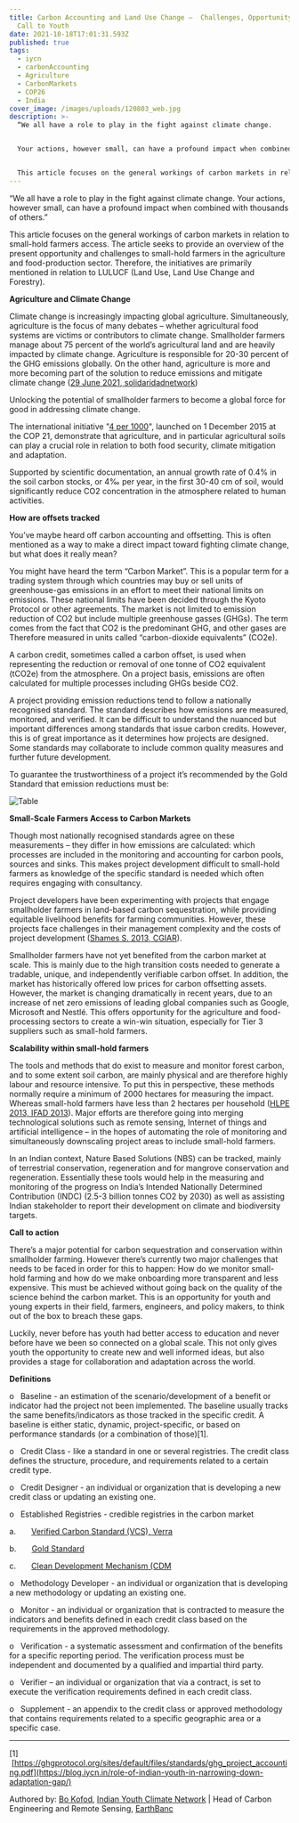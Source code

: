 ```yaml
---
title: Carbon Accounting and Land Use Change –  Challenges, Opportunity, and a
  Call to Youth
date: 2021-10-18T17:01:31.593Z
published: true
tags:
  - iycn
  - carbonAccounting
  - Agriculture
  - CarbonMarkets
  - COP26
  - India
cover_image: /images/uploads/120803_web.jpg
description: >-
  “We all have a role to play in the fight against climate change.


  Your actions, however small, can have a profound impact when combined with thousands of others.”


  This article focuses on the general workings of carbon markets in relation to small-hold farmers access. The article seeks to provide an overview of the present opportunity and challenges to small-hold farmers in the agriculture and food-production sector. Therefore, the initiatives are primarily mentioned in relation to LULUCF (Land Use, Land Use Change and Forestry).
---
```

“We all have a role to play in the fight against climate change. Your actions, however small, can have a profound impact when combined with thousands of others.”

This article focuses on the general workings of carbon markets in relation to small-hold farmers access. The article seeks to provide an overview of the present opportunity and challenges to small-hold farmers in the agriculture and food-production sector. Therefore, the initiatives are primarily mentioned in relation to LULUCF (Land Use, Land Use Change and Forestry).

**Agriculture and Climate Change**

Climate change is increasingly impacting global agriculture. Simultaneously, agriculture is the focus of many debates – whether agricultural food systems are victims or contributors to climate change. Smallholder farmers manage about 75 percent of the world’s agricultural land and are heavily impacted by climate change. Agriculture is responsible for 20-30 percent of the GHG emissions globally. On the other hand, agriculture is more and more becoming part of the solution to reduce emissions and mitigate climate change ([29 June 2021, solidaridadnetwork](https://www.solidaridadnetwork.org/news/solidaridad-and-rabobank-make-carbon-markets-work-for-smallholder-farmers/))

Unlocking the potential of smallholder farmers to become a global force for good in addressing climate change.

The international initiative "[4 per 1000](https://www.4p1000.org/)", launched on 1 December 2015 at the COP 21, demonstrate that agriculture, and in particular agricultural soils can play a crucial role in relation to both food security, climate mitigation and adaptation.

Supported by scientific documentation, an annual growth rate of 0.4% in the soil carbon stocks, or 4‰ per year, in the first 30-40 cm of soil, would significantly reduce CO2 concentration in the atmosphere related to human activities.

**How are offsets tracked**

You’ve maybe heard off carbon accounting and offsetting. This is often mentioned as a way to make a direct impact toward fighting climate change, but what does it really mean?

You might have heard the term “Carbon Market”. This is a popular term for a trading system through which countries may buy or sell units of greenhouse-gas emissions in an effort to meet their national limits on emissions. These national limits have been decided through the Kyoto Protocol or other agreements. The market is not limited to emission reduction of CO2 but include multiple greenhouse gasses (GHGs). The term comes from the fact that CO2 is the predominant GHG, and other gases are Therefore measured in units called “carbon-dioxide equivalents” (CO2e).

A carbon credit, sometimes called a carbon offset, is used when representing the reduction or removal of one tonne of CO2 equivalent (tCO2e) from the atmosphere. On a project basis, emissions are often calculated for multiple processes including GHGs beside CO2.

A project providing emission reductions tend to follow a nationally recognised standard. The standard describes how emissions are measured, monitored, and verified. It can be difficult to understand the nuanced but important differences among standards that issue carbon credits. However, this is of great importance as it determines how projects are designed. Some standards may collaborate to include common quality measures and further future development.

To guarantee the trustworthiness of a project it’s recommended by the Gold Standard that emission reductions must be:

![Table](/images/uploads/table.png "Source: Gold Standard (2020) “Guide – Carbon offsetting”")

**Small-Scale Farmers Access to Carbon Markets**

Though most nationally recognised standards agree on these measurements – they differ in how emissions are calculated: which processes are included in the monitoring and accounting for carbon pools, sources and sinks. This makes project development difficult to small-hold farmers as knowledge of the specific standard is needed which often requires engaging with consultancy.

Project developers have been experimenting with projects that engage smallholder farmers in land-based carbon sequestration, while providing equitable livelihood benefits for farming communities. However, these projects face challenges in their management complexity and the costs of project development ([Shames S. 2013, CGIAR](https://cgspace.cgiar.org/handle/10568/29009)).

Smallholder farmers have not yet benefited from the carbon market at scale. This is mainly due to the high transition costs needed to generate a tradable, unique, and independently verifiable carbon offset. In addition, the market has historically offered low prices for carbon offsetting assets. However, the market is changing dramatically in recent years, due to an increase of net zero emissions of leading global companies such as Google, Microsoft and Nestlé. This offers opportunity for the agriculture and food-processing sectors to create a win-win situation, especially for Tier 3 suppliers such as small-hold farmers. 

**Scalability within small-hold farmers**

The tools and methods that do exist to measure and monitor forest carbon, and to some extent soil carbon, are mainly physical and are therefore highly labour and resource intensive. To put this in perspective, these methods normally require a minimum of 2000 hectares for measuring the impact. Whereas small-hold farmers have less than 2 hectares per household ([HLPE 2013, IFAD 2013](https://www.researchgate.net/publication/256534307_Investing_in_smallholder_agriculture_for_food_security)). Major efforts are therefore going into merging technological solutions such as remote sensing, Internet of things and artificial intelligence – in the hopes of automating the role of monitoring and simultaneously downscaling project areas to include small-hold farmers.

In an Indian context, Nature Based Solutions (NBS) can be tracked, mainly of terrestrial conservation, regeneration and for mangrove conservation and regeneration. Essentially these tools would help in the measuring and monitoring of the progress on India’s Intended Nationally Determined Contribution (INDC) (2.5-3 billion tonnes CO2 by 2030) as well as assisting Indian stakeholder to report their development on climate and biodiversity targets.

**Call to action**

There’s a major potential for carbon sequestration and conservation within smallholder farming. However there’s currently two major challenges that needs to be faced in order for this to happen: How do we monitor small-hold farming and how do we make onboarding more transparent and less expensive. This must be achieved without going back on the quality of the science behind the carbon market. This is an opportunity for youth and young experts in their field, farmers, engineers, and policy makers, to think out of the box to breach these gaps. 

Luckily, never before has youth had better access to education and never before have we been so connected on a global scale. This not only gives youth the opportunity to create new and well informed ideas, but also provides a stage for collaboration and adaptation across the world.

**Definitions**

o   Baseline - an estimation of the scenario/development of a benefit or indicator had the project not been implemented. The baseline usually tracks the same benefits/indicators as those tracked in the specific credit. A baseline is either static, dynamic, project-specific, or based on performance standards (or a combination of those)\[1].

o   Credit Class - like a standard in one or several registries. The credit class defines the structure, procedure, and requirements related to a certain credit type.

o   Credit Designer - an individual or organization that is developing a new credit class or updating an existing one.

o   Established Registries - credible registries in the carbon market

a.       [Verified Carbon Standard (VCS), Verra](https://verra.org/)

b.       [Gold Standard](https://registry.goldstandard.org/)

c.       [Clean Development Mechanism (CDM](https://cdm.unfccc.int/index.html)

o   Methodology Developer - an individual or organization that is developing a new methodology or updating an existing one.

o   Monitor - an individual or organization that is contracted to measure the indicators and benefits defined in each credit class based on the requirements in the approved methodology.

o   Verification - a systematic assessment and confirmation of the benefits for a specific reporting period. The verification process must be independent and documented by a qualified and impartial third party.

o   Verifier – an individual or organization that via a contract, is set to execute the verification requirements defined in each credit class.

o   Supplement - an appendix to the credit class or approved methodology that contains requirements related to a specific geographic area or a specific case.

- - -

\[1]  [https://ghgprotocol.org/sites/default/files/standards/ghg_project_accounting.pdf](https://blog.iycn.in/role-of-indian-youth-in-narrowing-down-adaptation-gap/)

Authored by: [Bo Kofod](https://www.linkedin.com/in/bo-sprotte), [Indian Youth Climate Network](https://iycn.in) | Head of Carbon Engineering and Remote Sensing, [EarthBanc](https://earthbanc.io/)